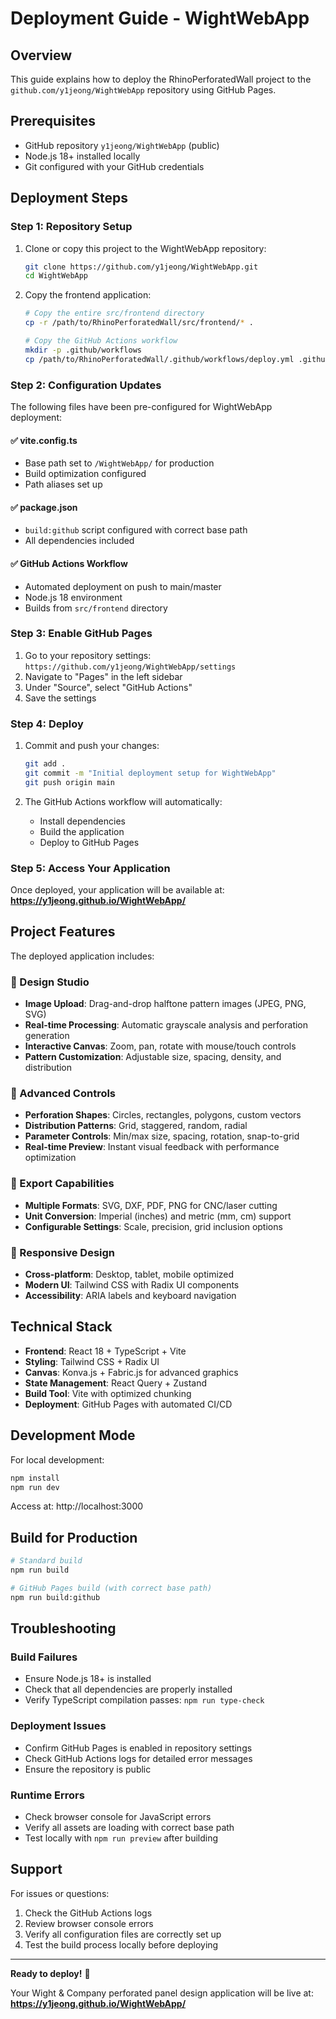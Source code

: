# Deployment Guide - WightWebApp

## Overview
This guide explains how to deploy the RhinoPerforatedWall project to the `github.com/y1jeong/WightWebApp` repository using GitHub Pages.

## Prerequisites
- GitHub repository `y1jeong/WightWebApp` (public)
- Node.js 18+ installed locally
- Git configured with your GitHub credentials

## Deployment Steps

### Step 1: Repository Setup
1. Clone or copy this project to the WightWebApp repository:
   ```bash
   git clone https://github.com/y1jeong/WightWebApp.git
   cd WightWebApp
   ```

2. Copy the frontend application:
   ```bash
   # Copy the entire src/frontend directory
   cp -r /path/to/RhinoPerforatedWall/src/frontend/* .
   
   # Copy the GitHub Actions workflow
   mkdir -p .github/workflows
   cp /path/to/RhinoPerforatedWall/.github/workflows/deploy.yml .github/workflows/
   ```

### Step 2: Configuration Updates
The following files have been pre-configured for WightWebApp deployment:

#### ✅ vite.config.ts
- Base path set to `/WightWebApp/` for production
- Build optimization configured
- Path aliases set up

#### ✅ package.json
- `build:github` script configured with correct base path
- All dependencies included

#### ✅ GitHub Actions Workflow
- Automated deployment on push to main/master
- Node.js 18 environment
- Builds from `src/frontend` directory

### Step 3: Enable GitHub Pages
1. Go to your repository settings: `https://github.com/y1jeong/WightWebApp/settings`
2. Navigate to "Pages" in the left sidebar
3. Under "Source", select "GitHub Actions"
4. Save the settings

### Step 4: Deploy
1. Commit and push your changes:
   ```bash
   git add .
   git commit -m "Initial deployment setup for WightWebApp"
   git push origin main
   ```

2. The GitHub Actions workflow will automatically:
   - Install dependencies
   - Build the application
   - Deploy to GitHub Pages

### Step 5: Access Your Application
Once deployed, your application will be available at:
**https://y1jeong.github.io/WightWebApp/**

## Project Features
The deployed application includes:

### 🎨 Design Studio
- **Image Upload**: Drag-and-drop halftone pattern images (JPEG, PNG, SVG)
- **Real-time Processing**: Automatic grayscale analysis and perforation generation
- **Interactive Canvas**: Zoom, pan, rotate with mouse/touch controls
- **Pattern Customization**: Adjustable size, spacing, density, and distribution

### 🔧 Advanced Controls
- **Perforation Shapes**: Circles, rectangles, polygons, custom vectors
- **Distribution Patterns**: Grid, staggered, random, radial
- **Parameter Controls**: Min/max size, spacing, rotation, snap-to-grid
- **Real-time Preview**: Instant visual feedback with performance optimization

### 📁 Export Capabilities
- **Multiple Formats**: SVG, DXF, PDF, PNG for CNC/laser cutting
- **Unit Conversion**: Imperial (inches) and metric (mm, cm) support
- **Configurable Settings**: Scale, precision, grid inclusion options

### 📱 Responsive Design
- **Cross-platform**: Desktop, tablet, mobile optimized
- **Modern UI**: Tailwind CSS with Radix UI components
- **Accessibility**: ARIA labels and keyboard navigation

## Technical Stack
- **Frontend**: React 18 + TypeScript + Vite
- **Styling**: Tailwind CSS + Radix UI
- **Canvas**: Konva.js + Fabric.js for advanced graphics
- **State Management**: React Query + Zustand
- **Build Tool**: Vite with optimized chunking
- **Deployment**: GitHub Pages with automated CI/CD

## Development Mode
For local development:
```bash
npm install
npm run dev
```
Access at: http://localhost:3000

## Build for Production
```bash
# Standard build
npm run build

# GitHub Pages build (with correct base path)
npm run build:github
```

## Troubleshooting

### Build Failures
- Ensure Node.js 18+ is installed
- Check that all dependencies are properly installed
- Verify TypeScript compilation passes: `npm run type-check`

### Deployment Issues
- Confirm GitHub Pages is enabled in repository settings
- Check GitHub Actions logs for detailed error messages
- Ensure the repository is public

### Runtime Errors
- Check browser console for JavaScript errors
- Verify all assets are loading with correct base path
- Test locally with `npm run preview` after building

## Support
For issues or questions:
1. Check the GitHub Actions logs
2. Review browser console errors
3. Verify all configuration files are correctly set up
4. Test the build process locally before deploying

---

**Ready to deploy!** 🚀

Your Wight & Company perforated panel design application will be live at:
**https://y1jeong.github.io/WightWebApp/**